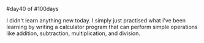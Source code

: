 #day40 of #100days

I didn't learn anything new today. I simply just practised what i've been learning by writing a calculator program that can perform simple operations like addition, subtraction, multiplication, and division.
